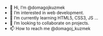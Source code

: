 - 👋 Hi, I’m @domagojkuzmek
- 👀 I’m interested in web development.
- 🌱 I’m currently learning HTML5, CSS3, JS ...
- 💞️ I’m looking to collaborate on projects.
- 📫 How to reach me @domagoj_kuzmek

<!---
domagojkuzmek/domagojkuzmek is a ✨ special ✨ repository because its `README.md` (this file) appears on your GitHub profile.
You can click the Preview link to take a look at your changes.
--->
